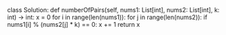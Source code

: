 class Solution:
    def numberOfPairs(self, nums1: List[int], nums2: List[int], k: int) -> int:
        x = 0
        for i in range(len(nums1)):
            for j in range(len(nums2)):
                if nums1[i] % (nums2[j] * k) == 0:
                    x += 1
        return x
